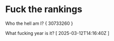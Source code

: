 # Fuck the rankings

Who the hell am I?
{ 30733260 }

What fucking year is it?
[ 2025-03-12T14:16:40Z ]
